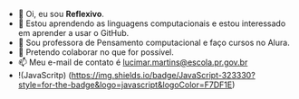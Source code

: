 - 👋 Oi, eu sou **Reflexivo**.
- 👀 Estou aprendendo as linguagens computacionais e estou interessado em aprender a usar o GitHub.
- 🌱 Sou professora de Pensamento computacional e faço cursos no Alura.
- 💞️ Pretendo colaborar no que for possível.
- 📫 Meu e-mail de contato é lucimar.martins@escola.pr.gov.br
- !(JavaScritp) (https://img.shields.io/badge/JavaScript-323330?style=for-the-badge&logo=javascript&logoColor=F7DF1E)
